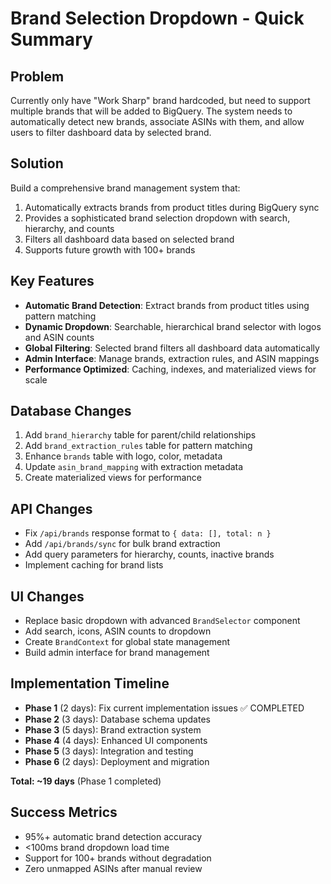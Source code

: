 # Brand Selection Dropdown - Quick Summary

## Problem
Currently only have "Work Sharp" brand hardcoded, but need to support multiple brands that will be added to BigQuery. The system needs to automatically detect new brands, associate ASINs with them, and allow users to filter dashboard data by selected brand.

## Solution
Build a comprehensive brand management system that:
1. Automatically extracts brands from product titles during BigQuery sync
2. Provides a sophisticated brand selection dropdown with search, hierarchy, and counts
3. Filters all dashboard data based on selected brand
4. Supports future growth with 100+ brands

## Key Features
- **Automatic Brand Detection**: Extract brands from product titles using pattern matching
- **Dynamic Dropdown**: Searchable, hierarchical brand selector with logos and ASIN counts  
- **Global Filtering**: Selected brand filters all dashboard data automatically
- **Admin Interface**: Manage brands, extraction rules, and ASIN mappings
- **Performance Optimized**: Caching, indexes, and materialized views for scale

## Database Changes
1. Add `brand_hierarchy` table for parent/child relationships
2. Add `brand_extraction_rules` table for pattern matching
3. Enhance `brands` table with logo, color, metadata
4. Update `asin_brand_mapping` with extraction metadata
5. Create materialized views for performance

## API Changes
- Fix `/api/brands` response format to `{ data: [], total: n }`
- Add `/api/brands/sync` for bulk brand extraction
- Add query parameters for hierarchy, counts, inactive brands
- Implement caching for brand lists

## UI Changes
- Replace basic dropdown with advanced `BrandSelector` component
- Add search, icons, ASIN counts to dropdown
- Create `BrandContext` for global state management
- Build admin interface for brand management

## Implementation Timeline
- **Phase 1** (2 days): Fix current implementation issues ✅ COMPLETED
- **Phase 2** (3 days): Database schema updates
- **Phase 3** (5 days): Brand extraction system  
- **Phase 4** (4 days): Enhanced UI components
- **Phase 5** (3 days): Integration and testing
- **Phase 6** (2 days): Deployment and migration

**Total: ~19 days** (Phase 1 completed)

## Success Metrics
- 95%+ automatic brand detection accuracy
- <100ms brand dropdown load time
- Support for 100+ brands without degradation
- Zero unmapped ASINs after manual review